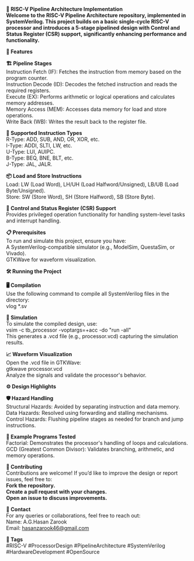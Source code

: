 **🚀 RISC-V Pipeline Architecture Implementation  
Welcome to the RISC-V Pipeline Architecture repository, implemented in SystemVerilog. This project builds on a basic single-cycle RISC-V processor and introduces a 5-stage pipelined design with Control and Status Register (CSR) support, significantly enhancing performance and functionality.**

**🌟 Features**  

**🏗️ Pipeline Stages**  
      Instruction Fetch (IF): Fetches the instruction from memory based on the program counter.  
      Instruction Decode (ID): Decodes the fetched instruction and reads the required registers.  
      Execute (EX): Performs arithmetic or logical operations and calculates memory addresses.  
      Memory Access (MEM): Accesses data memory for load and store operations.  
      Write Back (WB): Writes the result back to the register file.  

**📜 Supported Instruction Types**  
      R-Type: ADD, SUB, AND, OR, XOR, etc.  
      I-Type: ADDI, SLTI, LW, etc.  
      U-Type: LUI, AUIPC.  
      B-Type: BEQ, BNE, BLT, etc.  
      J-Type: JAL, JALR.  

**📦 Load and Store Instructions**  
      Load: LW (Load Word), LH/UH (Load Halfword/Unsigned), LB/UB (Load Byte/Unsigned).  
      Store: SW (Store Word), SH (Store Halfword), SB (Store Byte).  

**🔄 Control and Status Register (CSR) Support**  
      Provides privileged operation functionality for handling system-level tasks and interrupt handling.  

**📋 Prerequisites**  
      To run and simulate this project, ensure you have:  
          A SystemVerilog-compatible simulator (e.g., ModelSim, QuestaSim, or Vivado).  
          GTKWave for waveform visualization.  

**🛠️ Running the Project**  

**🖥️ Compilation**  
      Use the following command to compile all SystemVerilog files in the directory:  
        vlog *.sv  

**🚀 Simulation**  
      To simulate the compiled design, use:  
        vsim -c tb_processor -voptargs=+acc -do "run -all"  
      This generates a .vcd file (e.g., processor.vcd) capturing the simulation results.  

**📈 Waveform Visualization**  
      Open the .vcd file in GTKWave:  
        gtkwave processor.vcd  
      Analyze the signals and validate the processor's behavior.  

**⚙️ Design Highlights**  

**🛡️ Hazard Handling**  
      Structural Hazards: Avoided by separating instruction and data memory.  
      Data Hazards: Resolved using forwarding and stalling mechanisms.  
      Control Hazards: Flushing pipeline stages as needed for branch and jump instructions.  

**📂 Example Programs Tested**  
      Factorial: Demonstrates the processor's handling of loops and calculations.  
      GCD (Greatest Common Divisor): Validates branching, arithmetic, and memory operations.  

**🤝 Contributing**  
      Contributions are welcome! If you’d like to improve the design or report issues, feel free to:  
            **Fork the repository.  
            Create a pull request with your changes.  
            Open an issue to discuss improvements.**  

**📧 Contact**  
      For any queries or collaborations, feel free to reach out:  
        Name: A.G.Hasan Zarook  
        Email: hasanzarook46@gmail.com  

**🔖 Tags**  
#RISC-V #ProcessorDesign #PipelineArchitecture #SystemVerilog #HardwareDevelopment #OpenSource  
